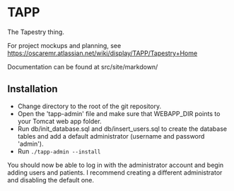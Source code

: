 TAPP
====

The Tapestry thing.

For project mockups and planning, see https://oscaremr.atlassian.net/wiki/display/TAPP/Tapestry+Home

Documentation can be found at src/site/markdown/

Installation
------------

- Change directory to the root of the git repository.
- Open the 'tapp-admin' file and make sure that WEBAPP_DIR points to your Tomcat web app folder.
- Run db/init_database.sql and db/insert_users.sql to create the database tables and add a default administrator (username and password 'admin').
- Run `./tapp-admin --install`

You should now be able to log in with the administrator account and begin adding users and patients. I recommend creating a different administrator and disabling the default one.

